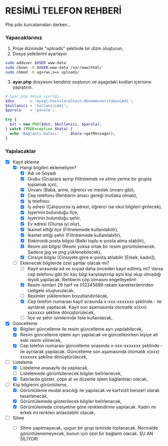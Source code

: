 # RESİMLİ TELEFON REHBERİ

Php pdo kurcalamaları derken...

### Yapacaklarınız
1. Proje dizininde "uploads" şeklinde bir dizin oluşturun,
2. Dosya yetkilerini ayarlayın

```bash
sudo adduser $USER www-data
sudo chown -R $USER:www-data /var/www/html/
sudo chmod -R ug+rwx,o=x uploads/
```

3. **ayar.php** dosyasını kendiniz ouşturun ve aşagıdaki kodları içerisine yapıştırın.

```php
# ayar.php dosya içeriği...
$dsn       = 'mysql:host=localhost;dbname=veritabaniAdi';
$kullanici = 'kullaniciAdi';
$parola    = 'parola';
 
try {
  $vt = new PDO($dsn, $kullanici, $parola);
} catch (PDOException $hata) {
  echo 'Bağlantı hatası: ' . $hata->getMessage();
}
```

### Yapılacaklar
- [x] Kayıt ekleme
  - [x] Hangi bilgileri eklemeliyim?
    - [x] Adı ve Soyadı
    - [x] Grubu (Gruplara ayırıp filitrelemek ve silme yerine bir grupta toplamak için),
    - [x] Ünvanı (Baba, anne, öğrenci ve meslek ünvanı gibi),
    - [x] Cep telefonu (Rehberin amacı gereği mutlaka olmalı),
    - [x] İş telefonu
    - [x] İş adresi (Çalışıyorsa iş adresi, öğrenci ise okul bilgileri girilecek),
    - [x] İşyerinin bulunduğu ilçe,
    - [x] İşyerinin bulunduğu şehir,
    - [x] Ev adresi (Olursa iyi olur),
    - [x] İkamet ettiği ilçe (Filtrelemede kullanılabilir),
    - [x] İkamet ettiği şehir (Filtrelemede kullanılabilir),
    - [x] Elektronik posta bilgisi (Belki toplu e-posta atma olabilir),
    - [x] Resim adı bilgisi (Resmi yoksa ortak bir resim görüntülenecek. Sadece jpg ve png yüklenebilecek), 
    - [x] Cinsiye bilgisi (Cinsiyete göre e-posta atılabilir [Erkek, kadın]),
  - [ ] Eklenecek bilgilerde özel şartlar olacak mı?
    - [ ] Kayıt sırasında ad ve soyad daha önceden kayıt edilmiş mi? Varsa cep telefonu gibi bir kaç bilgi karşılaştırılıp aynı kişi olup olmadığı teyidi yapılacak. Rehberin çöp olmasını engelleyelim!
    - [x] Resim isimleri 29 harf ve 012345689 rakam karekterilerinden rastgele oluşturulacak,
    - [ ] Resimler yüklenirken boyutlandırılacak,
    - [x] Cep telefon numarası kayıt sırasında x-xxx-xxxxxxx şeklinde - ile ayrılarak yapılacak. Kayıt son aşamasında otomatik x(xxx) xxxxxxx şekline dönüştürülecek,
    - [ ] İlçe ve şehir isimlerinde liste kullanılacak,
- [x] Güncelleme
  - [x] Bilgileri güncelleme ile resim güncelleme ayrı yapılabilecek,
  - [x] Resim güncelleme işlemi ayrı yapılacak ve güncellenirken kişiye ait eski resim silinecek,
  - [x] Cep telefon numarası güncelleme sırasında x-xxx-xxxxxxx şeklinde - ile ayrılarak yapılacak. Güncelleme son aşamasında otomatik x(xxx) xxxxxxx şekline dönüştürülecek,
- [ ] Listeleme
  - [x] Listeleme anasayfa da yapılacak,
  - [ ] Listelemede görüntülenecek bilgiler belirlenecek,
  - [x] Satırlarda göster, çöpe al ve düzenle işlem bağlantıları olacak,
- [ ] Kişi bilgierini görüntüleme,
  - [x] Görüntüleme modal aracılığı ile yapılacak ve kartvizit benzeri olarak tasarlanacak,
  - [x] Görüntülemede gösterilecek bilgiler belirlenecek,
  - [x] Görüntülemede cinsiyetine göre renklendirme yapılacak. Kadın mı erkek mi renkten anlasılabilir olacak,
- [ ] Silme
  - [ ] Silme yapılmayacak, uygun bir grup isminde toplanacak. Normalde görüntülenemeyecek, bunun için özel bir bağlantı olacak. ŞU AN SİLİYOR!

    